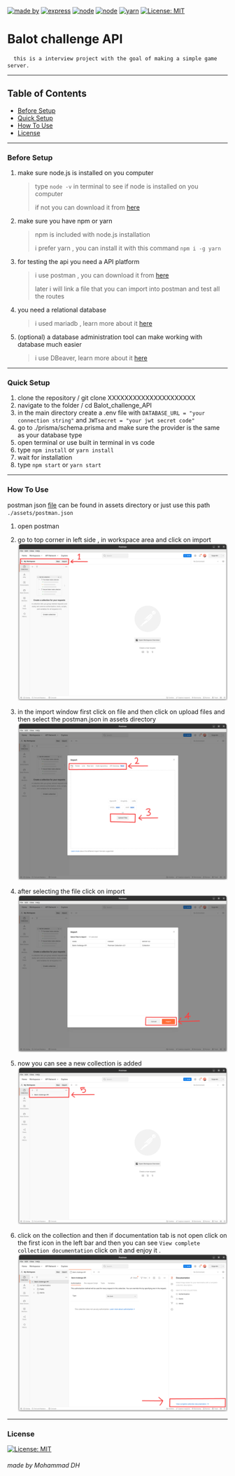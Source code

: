 [![made by](https://img.shields.io/badge/Made%20BY-Mohammad%20DH-%230073ff)]()
[![express](https://img.shields.io/badge/Express.js-4.16.3-%2319a648)]()
[![node](https://img.shields.io/badge/node.js-4.16.3-%2340ff80)]()
[![node](https://img.shields.io/badge/prisma-4.0.0-%23ff6be4)]()
[![yarn](https://img.shields.io/badge/yarn-1.22.19-%233294bf)]()
[![License: MIT](https://img.shields.io/badge/License-MIT-yellow.svg)]()

# Balot challenge API

      this is a interview project with the goal of making a simple game server.

---

## Table of Contents

- [Before Setup](#before-setup)
- [Quick Setup](#quick-setup)
- [How To Use](#how-to-use)
- [License](#license)

---

### Before Setup

1. make sure node.js is installed on you computer

   > type `node -v` in terminal to see if node is installed on you computer
   >
   > if not you can download it from [here](https://nodejs.org/en/download/)

2. make sure you have npm or yarn

   > npm is included with node.js installation
   >
   > i prefer yarn , you can install it with this command `npm i -g yarn `

3. for testing the api you need a API platform

   > i use postman , you can download it from [here](https://www.postman.com/downloads/)
   >
   > later i will link a file that you can import into postman and test all the routes

4. you need a relational database

   > i used mariadb , learn more about it [here](https://mariadb.org/)

5. (optional) a database administration tool can make working with database much easier
   > i use DBeaver, learn more about it [here](https://dbeaver.io/)

---

### Quick Setup

1. clone the repository / git clone XXXXXXXXXXXXXXXXXXXXX
2. navigate to the folder / cd Balot_challenge_API
3. in the main directory create a .env file with `DATABASE_URL = "your connection string"` and `JWTsecret = "your jwt secret code"`
4. go to ./prisma/schema.prisma and make sure the provider is the same as your database type
5. open terminal or use built in terminal in vs code
6. type `npm install` or `yarn install`
7. wait for installation
8. type `npm start` or `yarn start`

---

### How To Use

postman json [file](./assets/postman.json) can be found in assets directory or just use this path `./assets/postman.json`

1. open postman

2. go to top corner in left side , in workspace area and click on import
   ![step 1](/assets/step1.png)

3. in the import window first click on file and then click on upload files and then select the postman.json in assets directory
   ![step 2 & 3](/assets/step2&3.png)

4. after selecting the file click on import
   ![step 4](/assets/step4.png)

5. now you can see a new collection is added
   ![step 5](/assets/step5.png)

6. click on the collection and then if documentation tab is not open click on the first icon in the left bar and then you can see `View complete collection documentation` click on it and enjoy it .
   ![step 6](/assets/step6.png)

---

### License

[![License: MIT](https://img.shields.io/badge/License-MIT-yellow.svg)](https://opensource.org/licenses/MIT)

###### made by Mohammad DH

